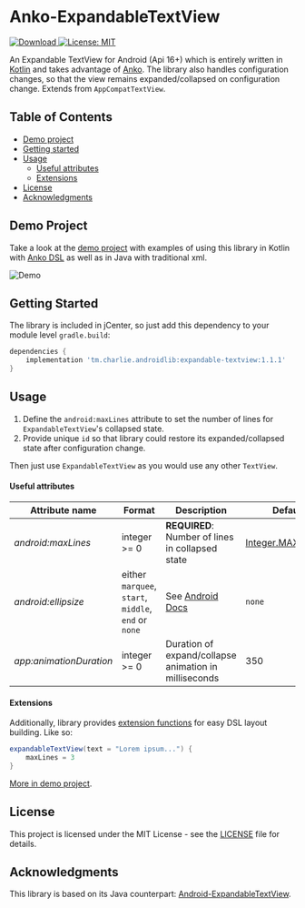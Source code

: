 # Anko-ExpandableTextView

[ ![Download](https://api.bintray.com/packages/arslancharyev31/android/expandable-textview/images/download.svg) ](https://bintray.com/arslancharyev31/android/expandable-textview/_latestVersion)
[![License: MIT](https://img.shields.io/badge/License-MIT-blue.svg)](https://opensource.org/licenses/MIT)

An Expandable TextView for Android (Api 16+) which is entirely written in
[Kotlin](https://kotlinlang.org/) and takes advantage of [Anko](https://github.com/Kotlin/anko).
The library also handles configuration changes, so that the view remains
expanded/collapsed on configuration change. Extends from `AppCompatTextView`.

## Table of Contents

- [Demo project](#demo-project)
- [Getting started](#getting-started)
- [Usage](#usage)
  - [Useful attributes](#useful-attributes)
  - [Extensions](#extensions)
- [License](#license)
- [Acknowledgments](#acknowledgments)

## Demo Project

Take a look at the [demo project](demo)
with examples of using this library in Kotlin with [Anko DSL](https://github.com/Kotlin/anko/wiki/Anko-Layouts)
as well as in Java with traditional xml.

![Demo](https://github.com/arslancharyev31/Anko-ExpandableTextView/blob/v1.0.2/demo.gif)

## Getting Started

The library is included in jCenter, so just add this dependency to your module level `gradle.build`:

```groovy
dependencies {
    implementation 'tm.charlie.androidlib:expandable-textview:1.1.1'
}
```

## Usage

1. Define the `android:maxLines` attribute to set the number of lines for `ExpandableTextView`'s collapsed state.
2. Provide unique `id` so that library could restore its expanded/collapsed state after configuration change.

Then just use `ExpandableTextView` as you would use any other `TextView`.

#### Useful attributes

| Attribute name             | Format                                        | Description | Default |
| -------------------------|--------------------------------------------|-------------|---------|
| *android:maxLines* | integer >= 0 | **REQUIRED**: Number of lines in collapsed state | [Integer.MAX_VALUE](https://developer.android.com/reference/java/lang/Integer.html#MAX_VALUE) |
| *android:ellipsize* | either `marquee`, `start`, `middle`, `end` or `none` | See [Android Docs](https://developer.android.com/reference/android/widget/TextView.html#attr_android:ellipsize) | `none` |
| *app:animationDuration* | integer >= 0 | Duration of expand/collapse animation in milliseconds | 350 |

#### Extensions

Additionally, library provides [extension functions](https://kotlinlang.org/docs/reference/extensions.html)
for easy DSL layout building. Like so:
```groovy
expandableTextView(text = "Lorem ipsum...") {
    maxLines = 3
}
```
[More in demo project](demo/src/main/java/tm/charlie/expandabletextview/demo/KotlinActivity.kt#L31-L46).

## License

This project is licensed under the MIT License - see the [LICENSE](LICENSE) file for details.

## Acknowledgments
 
This library is based on its Java counterpart: [Android-ExpandableTextView](https://github.com/Blogcat/Android-ExpandableTextView).
